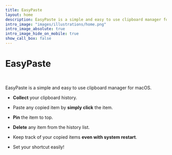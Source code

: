 ```yaml
---
title: EasyPaste
layout: home
description: EasyPaste is a simple and easy to use clipboard manager for macOS. It keeps track of text / image / file copied to the clipboard and allows you to easily paste it again.
intro_image: "images/illustrations/home.png"
intro_image_absolute: true
intro_image_hide_on_mobile: true
show_call_box: false
---
```

# EasyPaste
 <br>

EasyPaste is a simple and easy to use clipboard manager for macOS.


  * **Collect** your clipboard history.

  * Paste any copied item by **simply click** the item.

  * **Pin** the item to top.

  * **Delete** any item from the history list.

  * Keep track of your copied items **even with system restart**.

  * Set your shortcut easily!